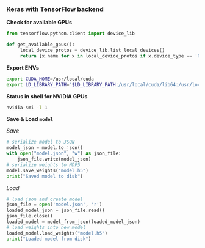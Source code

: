 ### Keras with TensorFlow backend
__Check for available GPUs__

```python
from tensorflow.python.client import device_lib

def get_available_gpus():
     local_device_protos = device_lib.list_local_devices()
     return [x.name for x in local_device_protos if x.device_type == 'GPU']
```

__Export ENVs__
```bash
export CUDA_HOME=/usr/local/cuda
export LD_LIBRARY_PATH="$LD_LIBRARY_PATH:/usr/local/cuda/lib64:/usr/local/cuda/extras/CUPTI/lib64"
```

__Status in shell for NVIDIA GPUs__
```bash
nvidia-smi -l 1
```

__Save & Load ```model```__

_Save_
```python
# serialize model to JSON
model_json = model.to_json()
with open("model.json", "w") as json_file:
    json_file.write(model_json)
# serialize weights to HDF5
model.save_weights("model.h5")
print("Saved model to disk")
```
_Load_
```python
# load json and create model
json_file = open('model.json', 'r')
loaded_model_json = json_file.read()
json_file.close()
loaded_model = model_from_json(loaded_model_json)
# load weights into new model
loaded_model.load_weights("model.h5")
print("Loaded model from disk")
```
